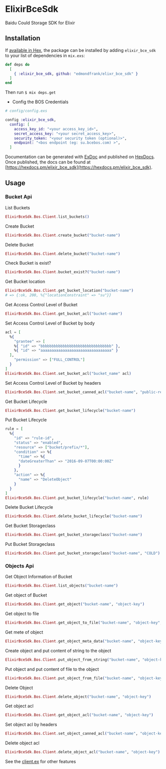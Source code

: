 # ElixirBceSdk

Baidu Could Storage SDK for Elixir

## Installation

If [available in Hex](https://hex.pm/docs/publish), the package can be installed
by adding `elixir_bce_sdk` to your list of dependencies in `mix.exs`:

```elixir
def deps do
  [
    { :elixir_bce_sdk, github: "edmondfrank/elixr_bce_sdk" }
  ]
end
```
Then run `$ mix deps.get`

- Config the BOS Credentials
```elixir
# config/config.exs

config :elixir_bce_sdk,
  config: [
    access_key_id: "<your access_key_id>",
    secret_access_key: "<your secret_access_key>",
    security_token: "<your security token (optional)>",
    endpoint: "<bos endpoint (eg: su.bcebos.com) >",
  ]
```

Documentation can be generated with [ExDoc](https://github.com/elixir-lang/ex_doc)
and published on [HexDocs](https://hexdocs.pm). Once published, the docs can
be found at [https://hexdocs.pm/elixir_bce_sdk](https://hexdocs.pm/elixir_bce_sdk).

## Usage

### Bucket Api

List Buckets
```elixir
ElixirBceSdk.Bos.Client.list_buckets()
```

Create Bucket
```elixir
ElixirBceSdk.Bos.Client.create_bucket("bucket-name")
```

Delete Bucket
```elixir
ElixirBceSdk.Bos.Client.delete_bucket("bucket-name")
```

Check Bucket is exist?
```elixir
ElixirBceSdk.Bos.Client.bucket_exist?("bucket-name")
```

Get Bucket location
```elixir
ElixirBceSdk.Bos.Client.get_bucket_location("bucket-name")
# => {:ok, 200, %{"locationConstraint" => "su"}}
```

Get Access Control Level of Bucket
```elixir
ElixirBceSdk.Bos.Client.get_bucket_acl("bucket-name")
```

Set Access Control Level of Bucket by body

```elixir
acl = [
  %{
    "grantee" => [
    %{ "id" => "bbbbbbbbbbbbbbbbbbbbbbbbbbbbbbbb" },
    %{ "id" => "aaaaaaaaaaaaaaaaaaaaaaaaaaaaaaaa" }
  ],
    "permission" => ["FULL_CONTROL"]
  }
]
ElixirBceSdk.Bos.Client.set_bucket_acl("bucket_name" acl)
```

Set Access Control Level of Bucket by headers

```elixir
ElixirBceSdk.Bos.Client.set_bucket_canned_acl("bucket-name", "public-read")
```

Get Bucket Lifecycle

```elixir
ElixirBceSdk.Bos.Client.get_bucket_lifecycle("bucket-name")
```

Put Bucket Lifecycle
```elixir
rule = [
  %{
    "id" => "rule-id",
    "status" => "enabled",
    "resource" => ["bucket/prefix/*"],
    "condition" => %{
      "time" => %{
      "dateGreaterThan" => "2016-09-07T00:00:00Z"
      }
    },
    "action" => %{
      "name" => "DeleteObject"
    }
  }
]
ElixirBceSdk.Bos.Client.put_bucket_lifecycle("bucket-name", rule)
```

Delete Bucket Lifecycle
```elixir
ElixirBceSdk.Bos.Client.delete_bucket_lifecycle("bucket-name")
```

Get Bucket Storageclass
```elixir
ElixirBceSdk.Bos.Client.get_bucket_storageclass("bucket-name")
```

Put Bucket Storageclass
```elixir
ElixirBceSdk.Bos.Client.put_bucket_storageclass("bucket-name", "COLD")
```


### Objects Api

Get Object Information of Bucket
```elixir
ElixirBceSdk.Bos.Client.list_objects("bucket-name")
```

Get object of Bucket

```elixir
ElixirBceSdk.Bos.Client.get_object("bucket-name", "object-key")
```

Get object to file
```elixir
ElixirBceSdk.Bos.Client.get_object_to_file("bucket-name", "object-key", "path/to/save")
```

Get mete of object
```elixir
ElixirBceSdk.Bos.Client.get_object_meta_data("bucket-name", "object-key")
```

Create object and put content of string to the object
```elixir
ElixirBceSdk.Bos.Client.put_object_from_string("bucket-name", "object-key", "string data")
```

Put object and put content of file to the object
```elixir
ElixirBceSdk.Bos.Client.put_object_from_file("bucket-name", "object-key", "path/to/file")
```

Delete Object
```elixir
ElixirBceSdk.Bos.Client.delete_object("bucket-name", "object-key")
```

Get object acl
```elixir
ElixirBceSdk.Bos.Client.get_object_acl("bucket-name", "object-key")
```

Set object acl by headers
```elixir
ElixirBceSdk.Bos.Client.set_object_canned_acl("bucket-name", "object-key", "public-read")
```

Delete object acl
```elixir
ElixirBceSdk.Bos.Client.delete_object_acl("bucket-name", "object-key")
```

See the [client.ex](lib/bos/client.ex) for other features
